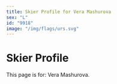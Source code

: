 ```yaml
---
title: Skier Profile for Vera Mashurova
sex: "L"
id: "9918"
image: "/img/flags/urs.svg" 
---
```


# Skier Profile

This page is for: Vera Mashurova.
    